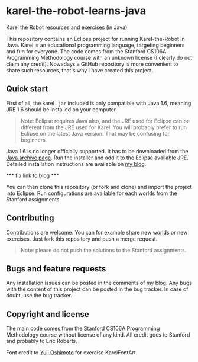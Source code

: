 karel-the-robot-learns-java
===========================

Karel the Robot resources and exercises (in Java)

This repository contains an Eclipse project for running Karel-the-Robot in Java. Karel is an educational programming language, targeting beginners and fun for everyone. The code comes from the Stanford CS106A Programming Methodology course with an unknown license (I clearly do not claim any credit). Nowadays a GitHub repository is more convenient to share such resources, that's why I have created this project.

## Quick start

First of all, the karel ``.jar`` included is only compatible with Java 1.6, meaning JRE 1.6 should be installed on your computer.

> Note: Eclipse requires Java also, and the JRE used for Eclipse can be different from the JRE used for Karel. You will probably prefer to run Eclipse on the latest Java version. That may be confusing for beginners.

Java 1.6 is no longer officially supported. It has to be downloaded from the [Java archive page][java-archive]. Run the installer and add it to the Eclipse available JRE. Detailed installation instructions are available on [my blog][ab.io-karel-learns-java].

*** fix link to blog ***

You can then clone this repository (or fork and clone) and import the project into Eclipse. Run configurations are available for each worlds from the Stanford assignments.

## Contributing

Contributions are welcome. You can for example share new worlds or new exercises. Just fork this repository and push a merge request.

> Note: please do not push the solutions to the Stanford assignments.

## Bugs and feature requests

Any installation issues can be posted in the comments of my blog. Any bugs with the content of this project can be posted in the bug tracker. In case of doubt, use the bug tracker.

## Copyright and license

The main code comes from the Stanford CS106A Programming Methodology course without license of any kind. All credit goes to Stanford and probably to Eric Roberts.

Font credit to [Yuji Oshimoto][04] for exercise KarelFontArt.

[java-archive]: http://www.oracle.com/technetwork/java/javase/downloads/java-archive-downloads-javase6-419409.html
[ab.io-karel-learns-java]: xxx
[04]:  http://www.04.jp.org/
